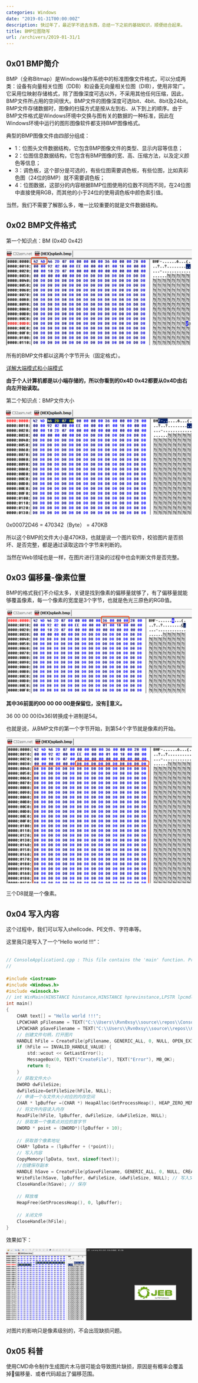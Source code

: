 ```yaml
---
categories: Windows
date: "2019-01-31T00:00:00Z"
description: 快过年了，最近学不进去东西，总结一下之前的基础知识，顺便结合起来。
title: BMP位图隐写
url: /archivers/2019-01-31/1
---
```


## 0x01 BMP简介

BMP（全称Bitmap）是Windows操作系统中的标准图像文件格式，可以分成两类：设备有向量相关位图（DDB）和设备无向量相关位图（DIB），使用非常广。它采用位映射存储格式，除了图像深度可选以外，不采用其他任何压缩，因此，BMP文件所占用的空间很大。BMP文件的图像深度可选lbit、4bit、8bit及24bit。BMP文件存储数据时，图像的扫描方式是按从左到右、从下到上的顺序。由于BMP文件格式是Windows环境中交换与图有关的数据的一种标准，因此在Windows环境中运行的图形图像软件都支持BMP图像格式。

典型的BMP图像文件由四部分组成：

* 1：位图头文件数据结构，它包含BMP图像文件的类型、显示内容等信息；
* 2：位图信息数据结构，它包含有BMP图像的宽、高、压缩方法，以及定义颜色等信息；
* 3：调色板，这个部分是可选的，有些位图需要调色板，有些位图，比如真彩色图（24位的BMP）就不需要调色板；
* 4：位图数据，这部分的内容根据BMP位图使用的位数不同而不同，在24位图中直接使用RGB，而其他的小于24位的使用调色板中颜色索引值。

当然，我们不需要了解那么多，唯一比较重要的就是文件数据结构。

## 0x02 BMP文件格式

第一个知识点：BM (0x4D 0x42)

![2019-01-31-16-00-25](../../../static/images/4be2fdaa-4f5f-11ec-aab0-00d861bf4abb.png)

所有的BMP文件都以这两个字节开头（固定格式）。

[详解大端模式和小端模式](https://www.cnblogs.com/mingcaoyouxin/p/4286310.html)

**由于个人计算机都是以小端存储的，所以你看到的0x4D 0x42都要从0x4D由右向左开始读取。**

第二个知识点：BMP文件大小

![2019-01-31-16-02-53](../../../static/images/4c1ecef2-4f5f-11ec-a65b-00d861bf4abb.png)

0x00072D46 = 470342（Byte） = 470KB

所以这个BMP的文件大小是470KB，也就是说一个图片软件，校验图片是否损坏、是否完整，都是通过读取这四个字节来判断的。

当然在Web领域也是一样，在图片进行渲染的过程中也会判断文件是否完整。


## 0x03 偏移量-像素位置

BMP的格式我们不介绍太多，关键是找到像素的偏移量就够了，有了偏移量就能够覆盖像素，每一个像素的宽度是3个字节，也就是色光三原色的RGB值。

![2019-01-31-16-16-59](../../../static/images/4c568f90-4f5f-11ec-8291-00d861bf4abb.png)

**其中36前面的00 00 00 00是保留位，没有意义。**

36 00 00 00(0x36)转换成十进制是54。

也就是说，从BMP文件的第一个字节开始，到第54个字节就是像素的开始。

![2019-01-31-16-21-16](../../../static/images/4c8c9144-4f5f-11ec-982e-00d861bf4abb.png)

三个D8就是一个像素。

## 0x04 写入内容

这个过程中，我们可以写入shellcode、PE文件、字符串等。

这里我只是写入了一个“Hello world !!!”：

```c

// ConsoleApplication1.cpp : This file contains the 'main' function. Program execution begins and ends there.
//

#include <iostream>
#include <Windows.h>
#include <winsock.h>
// int WinMain(HINSTANCE hinstance,HINSTANCE hprevinstance,LPSTR lpcmdline,int ncmdshow)
int main()
{
	CHAR text[] = "Hello world !!!";
	LPCWCHAR pFilename = TEXT("C:\\Users\\Rvn0xsy\\source\\repos\\ConsoleApplication1\\Debug\\splash.bmp");
	LPCWCHAR pSaveFilename = TEXT("C:\\Users\\Rvn0xsy\\source\\repos\\ConsoleApplication1\\Debug\\save.bmp");
	// 创建文件句柄，打开图片
	HANDLE hFile = CreateFile(pFilename, GENERIC_ALL, 0, NULL, OPEN_EXISTING, FILE_ATTRIBUTE_NORMAL, NULL);
	if (hFile == INVALID_HANDLE_VALUE) {
		std::wcout << GetLastError();
		MessageBox(0, TEXT("CreateFile"), TEXT("Error"), MB_OK);
		return 0;
	}
	// 获取文件大小
	DWORD dwFileSize;
	dwFileSize=GetFileSize(hFile, NULL);
	// 申请一个与文件大小对应的内存空间
	CHAR * lpBuffer =(CHAR *) HeapAlloc(GetProcessHeap(), HEAP_ZERO_MEMORY, dwFileSize);
	// 将文件内容读入内存
	ReadFile(hFile, lpBuffer, dwFileSize, &dwFileSize, NULL);
	// 获取第一个像素点对应的首字节
	DWORD * point = (DWORD*)(lpBuffer + 10);

	// 获取首个像素地址
	CHAR* lpData = (lpBuffer + (*point));
	// 写入内容
	CopyMemory(lpData, text, sizeof(text));
	//创建保存副本
	HANDLE hSave = CreateFile(pSaveFilename, GENERIC_ALL, 0, NULL, CREATE_ALWAYS, FILE_ATTRIBUTE_NORMAL, NULL);
	WriteFile(hSave, lpBuffer, dwFileSize, &dwFileSize, NULL); // 写入文件
	CloseHandle(hSave); // 保存

	// 释放堆
	HeapFree(GetProcessHeap(), 0, lpBuffer);

	// 关闭文件
	CloseHandle(hFile);
}
```

效果如下：

![2019-01-31-16-24-59](../../../static/images/4ccb0744-4f5f-11ec-8fae-00d861bf4abb.png)


对图片的影响只是像素级别的，不会出现缺损问题。

## 0x05 科普

使用CMD命令制作生成图片木马很可能会导致图片缺损，原因是有概率会覆盖掉偏移量、或者代码超出了偏移范围。

